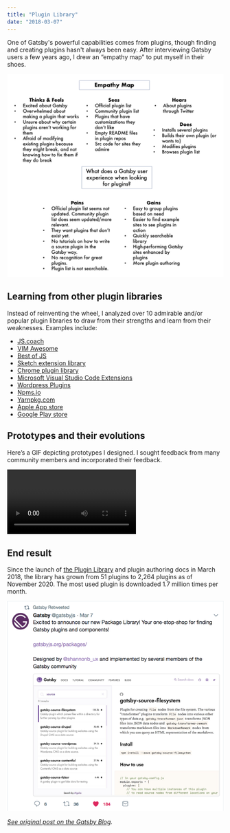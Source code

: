 ```yaml
---
title: "Plugin Library"
date: "2018-03-07"
---
```


One of Gatsby's powerful capabilities comes from plugins, though finding and creating plugins hasn't always been easy. After interviewing Gatsby users a few years ago, I drew an “empathy map” to put myself in their shoes.

![Empathy map](empathy-map.png)

## Learning from other plugin libraries
Instead of reinventing the wheel, I analyzed over 10 admirable and/or popular plugin libraries to draw from their strengths and learn from their weaknesses. Examples include:

* [JS.coach](https://js.coach/)
* [VIM Awesome](https://vimawesome.com/)
* [Best of JS](https://bestof.js.org/)
* [Sketch extension library](https://sketchapp.com/extensions/)
* [Chrome plugin library](https://chrome.google.com/webstore/detail/plugins/mmcblfncjaclajmegihojiekebofjcen?hl=en)
* [Microsoft Visual Studio Code Extensions](https://marketplace.visualstudio.com/VSCode)
* [Wordpress Plugins](https://wordpress.org/plugins/)
* [Npms.io](https://npms.io/)
* [Yarnpkg.com](https://yarnpkg.com/en/packages)
* [Apple App store](https://www.apple.com/ios/app-store/)
* [Google Play store](https://play.google.com/store/apps/top)

## Prototypes and their evolutions
Here’s a GIF depicting prototypes I designed. I sought feedback from many community members and incorporated their feedback.  


<video controls="controls" autoplay="true" loop="true">
  <source type="video/mp4" src="/gatsby-plugin-library-compressed.mp4"></source>
  <p>Your browser does not support the video element.</p>
</video>


## End result
Since the launch of [the Plugin Library](https://www.gatsbyjs.com/plugins) and plugin authoring docs in March 2018, the library has grown from 51 plugins to 2,264 plugins as of November 2020. The most used plugin is downloaded 1.7 million times per month.

![Plugin tweet](plugin-tweet.png)

_[See original post on the Gatsby Blog](https://www.gatsbyjs.com/blog/2018-03-07-why-we-created-the-plugin-library)._